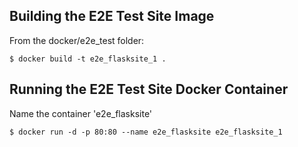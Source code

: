 Building the E2E Test Site Image
--------------------------------

From the docker/e2e_test folder:

    $ docker build -t e2e_flasksite_1 .


Running the E2E Test Site Docker Container
------------------------------------------

Name the container 'e2e_flasksite'

    $ docker run -d -p 80:80 --name e2e_flasksite e2e_flasksite_1 

